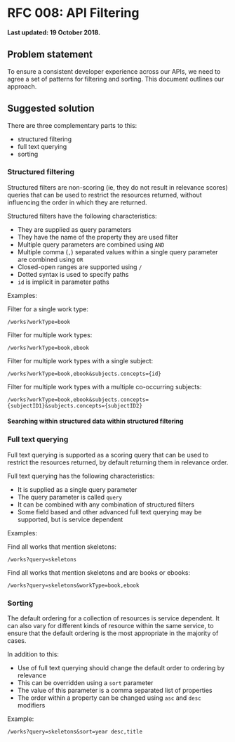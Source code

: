 # RFC 008: API Filtering

**Last updated: 19 October 2018.**

## Problem statement

To ensure a consistent developer experience across our APIs, we need to agree a
set of patterns for filtering and sorting. This document outlines our approach.

## Suggested solution

There are three complementary parts to this:

- structured filtering
- full text querying
- sorting

### Structured filtering

Structured filters are non-scoring (ie, they do not result in relevance scores)
queries that can be used to restrict the resources returned, without influencing
the order in which they are returned.

Structured filters have the following characteristics:

- They are supplied as query parameters
- They have the name of the property they are used filter
- Multiple query parameters are combined using `AND`
- Multiple comma (`,`) separated values within a single query parameter are
  combined using `OR`
- Closed-open ranges are supported using `/`
- Dotted syntax is used to specify paths
- `id` is implicit in parameter paths

Examples:

Filter for a single work type:

```
/works?workType=book
```

Filter for multiple work types:

```
/works?workType=book,ebook
```

Filter for multiple work types with a single subject:

```
/works?workType=book,ebook&subjects.concepts={id}
```

Filter for multiple work types with a multiple co-occurring subjects:

```
/works?workType=book,ebook&subjects.concepts={subjectID1}&subjects.concepts={subjectID2}
```

#### Searching within structured data within structured filtering

### Full text querying

Full text querying is supported as a scoring query that can be used to restrict
the resources returned, by default returning them in relevance order.

Full text querying has the following characteristics:

- It is supplied as a single query parameter
- The query parameter is called `query`
- It can be combined with any combination of structured filters
- Some field based and other advanced full text querying may be supported, but
  is service dependent

Examples:

Find all works that mention skeletons:

```
/works?query=skeletons
```

Find all works that mention skeletons and are books or ebooks:

```
/works?query=skeletons&workType=book,ebook
```

### Sorting

The default ordering for a collection of resources is service dependent. It can
also vary for different kinds of resource within the same service, to ensure
that the default ordering is the most appropriate in the majority of cases.

In addition to this:

- Use of full text querying should change the default order to ordering by
  relevance
- This can be overridden using a `sort` parameter
- The value of this parameter is a comma separated list of properties
- The order within a property can be changed using `asc` and `desc` modifiers

Example:

```
/works?query=skeletons&sort=year desc,title
```

